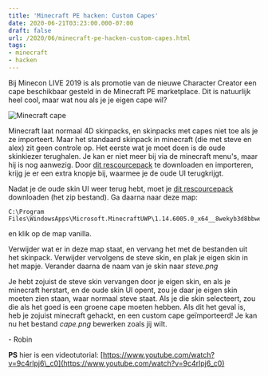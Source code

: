 ```yaml
---
title: 'Minecraft PE hacken: Custom Capes'
date: 2020-06-21T03:23:00.000-07:00
draft: false
url: /2020/06/minecraft-pe-hacken-custom-capes.html
tags: 
- minecraft
- hacken
---
```


Bij Minecon LIVE 2019 is als promotie van de nieuwe Character Creator een cape beschikbaar gesteld in de Minecraft PE marketplace. Dit is natuurlijk heel cool, maar wat nou als je je eigen cape wil?

![Minecraft cape](https://1.bp.blogspot.com/-UsP72SthiDk/Xu802zKaAiI/AAAAAAAAHoI/iG1CTOBPTc8St9yfytV8g5HhkmbbIoCBACK4BGAsYHg/s320/body.png)

Minecraft laat normaal 4D skinpacks, en skinpacks met capes niet toe als je ze importeert. Maar het standaard skinpack in minecraft (die met steve en alex) zit geen controle op. Het eerste wat je moet doen is de oude skinkiezer terughalen. Je kan er niet meer bij via de minecraft menu's, maar hij is nog aanwezig. Door [dit rescourcepack](https://mcpedl.com/skins-ui-changer/) te downloaden en importeren, krijg je er een extra knopje bij, waarmee je de oude UI terugkrijgt.

Nadat je de oude skin UI weer terug hebt, moet je [dit rescourcepack](https://web.archive.org/web/20190329050649/http://mcpedl.com/custom-cape-skin-pack/) downloaden (het zip bestand). Ga daarna naar deze map:

```text
C:\Program Files\WindowsApps\Microsoft.MinecraftUWP\1.14.6005.0_x64__8wekyb3d8bbwe\data\skin_packs
```

en klik op de map vanilla.

Verwijder wat er in deze map staat, en vervang het met de bestanden uit het skinpack. Verwijder vervolgens de steve skin, en plak je eigen skin in het mapje. Verander daarna de naam van je skin naar _steve.png_

Je hebt zojuist de steve skin vervangen door je eigen skin, en als je minecraft herstart, en de oude skin UI opent, zou je daar je eigen skin moeten zien staan, waar normaal steve staat. Als je die skin selecteert, zou die als het goed is een groene cape moeten hebben. Als dit het geval is, heb je zojuist minecraft gehackt, en een custom cape geïmporteerd! Je kan nu het bestand _cape.png_ bewerken zoals jij wilt.

\- Robin

**PS** hier is een videotutorial: [https://www.youtube.com/watch?v=9c4rlpj6\_c0](https://www.youtube.com/watch?v=9c4rlpj6_c0)

